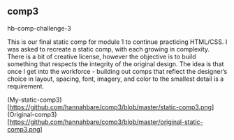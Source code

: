 ## comp3

hb-comp-challenge-3

This is our final static comp for module 1 to continue practicing HTML/CSS. I was asked to recreate a static comp, with each growing in complexity. There is a bit of creative license, however the objective is to build something that respects the integrity of the original design. The idea is that once I get into the workforce - building out comps that reflect the designer’s choice in layout, spacing, font, imagery, and color to the smallest detail is a requirement.


(My-static-comp3)[https://github.com/hannahbare/comp3/blob/master/static-comp3.png]
(Original-comp3)[https://github.com/hannahbare/comp3/blob/master/original-static-comp3.png]
